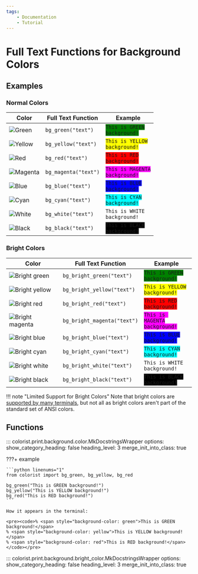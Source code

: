```yaml
---
tags:
    - Documentation
    - Tutorial
---
```


# Full Text Functions for Background Colors
## Examples
### Normal Colors

| Color | Full Text Function | Example |
| ----- | ------------------ | ------- |
| ![Green](../../assets/images/colors/green_16x16.png) | `bg_green("text")` | <code><span style="background-color: green">This is GREEN background!</span></code> |
| ![Yellow](../../assets/images/colors/yellow_16x16.png) | `bg_yellow("text")` | <code><span style="background-color: yellow">This is YELLOW background!</span></code> |
| ![Red](../../assets/images/colors/red_16x16.png) | `bg_red("text")` | <code><span style="background-color: red">This is RED background!</span></code> |
| ![Magenta](../../assets/images/colors/magenta_16x16.png) | `bg_magenta("text")` | <code><span style="background-color: magenta">This is MAGENTA background!</span></code> |
| ![Blue](../../assets/images/colors/blue_16x16.png) | `bg_blue("text")` | <code><span style="background-color: blue">This is BLUE background!</span></code> |
| ![Cyan](../../assets/images/colors/cyan_16x16.png) | `bg_cyan("text")` | <code><span style="background-color: cyan">This is CYAN background!</span></code> |
| ![White](../../assets/images/colors/white_16x16.png) | `bg_white("text")` | <code><span style="background-color: white">This is WHITE background!</span></code> |
| ![Black](../../assets/images/colors/black_16x16.png) | `bg_black("text")` | <code><span style="background-color: black">This is BLACK background!</span></code> |

### Bright Colors

| Color | Full Text Function | Example |
| ----- | ------------------ | ------- |
| ![Bright green](../../assets/images/colors/bright_green_16x16.png) | `bg_bright_green("text")` | <code><span style="background-color: green">This is GREEN background!</span></code> |
| ![Bright yellow](../../assets/images/colors/bright_yellow_16x16.png) | `bg_bright_yellow("text")` | <code><span style="background-color: yellow">This is YELLOW background!</span></code> |
| ![Bright red](../../assets/images/colors/bright_red_16x16.png) | `bg_bright_red("text")` | <code><span style="background-color: red">This is RED background!</span></code> |
| ![Bright magenta](../../assets/images/colors/bright_magenta_16x16.png) | `bg_bright_magenta("text")` | <code><span style="background-color: magenta">This is MAGENTA background!</span></code> |
| ![Bright blue](../../assets/images/colors/bright_blue_16x16.png) | `bg_bright_blue("text")` | <code><span style="background-color: blue">This is BLUE background!</span></code> |
| ![Bright cyan](../../assets/images/colors/bright_cyan_16x16.png) | `bg_bright_cyan("text")` | <code><span style="background-color: cyan">This is CYAN background!</span></code> |
| ![Bright white](../../assets/images/colors/bright_white_16x16.png) | `bg_bright_white("text")` | <code><span style="background-color: white">This is WHITE background!</span></code> |
| ![Bright black](../../assets/images/colors/bright_black_16x16.png) | `bg_bright_black("text")` | <code><span style="background-color: black">This is BLACK background!</span></code> |

!!! note "Limited Support for Bright Colors"
    Note that bright colors are [supported by many terminals](../../user-guide/materials/terminal-support.md), but not all as bright colors aren't part of the standard set of ANSI colors.

## Functions

::: colorist.print.background.color.MkDocstringsWrapper
    options:
      show_category_heading: false
      heading_level: 3
      merge_init_into_class: true

???+ example

    ```python linenums="1"
    from colorist import bg_green, bg_yellow, bg_red

    bg_green("This is GREEN background!")
    bg_yellow("This is YELLOW background!")
    bg_red("This is RED background!")
    ```

    How it appears in the terminal:

    <pre><code>% <span style="background-color: green">This is GREEN background!</span>
    % <span style="background-color: yellow">This is YELLOW background!</span>
    % <span style="background-color: red">This is RED background!</span></code></pre>

::: colorist.print.background.bright_color.MkDocstringsWrapper
    options:
      show_category_heading: false
      heading_level: 3
      merge_init_into_class: true
